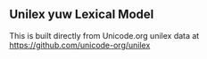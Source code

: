Unilex yuw Lexical Model
----------------------

This is built directly from Unicode.org unilex data at
https://github.com/unicode-org/unilex
